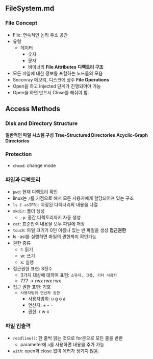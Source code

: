 ## FileSystem.md

### File Concept
- File: 연속적인 논리 주소 공간
- 유형
  - 데이터
    - 숫자
    - 문자
    - 바이너리
**File Attributes**
**디렉토리 구조**
- 모든 파일에 대한 정보를 포함하는 노드들의 모음
- Seconray 메모리, 디스크에 상주
**File Operations**
- Open을 하고 Injected 단계가 진행되어야 가능
- Open을 하면 반드시 Close를 해줘야 함.

## Access Methods

### Disk and Directory Structure
**일반적인 파일 시스템 구성**
**Tree-Structured Directories**
**Acyclic-Graph Directories**

### Protection
- `chmod`: change mode

### 파일과 디렉토리
- `pwd`: 현재 디렉토리 확인
- linux는 `/`를 기점으로 해서 모든 사용자에게 할당되어져 있는 구조
- `ls [-asIFR]`: 지정된 디렉터리의 내용을 나열
- `mkdir`: 폴더 생성
  - `-p`: 중간 디렉토리까지 자동 생성
- `cat`: 표준입력 내용을 모두 파일에 저장
- `touch`: 파일 크기가 0인 이름나 있는 빈 파일을 생성
**접근권한**
- ls -asl를 실행하면 파일의 권한까지 확인가능
- 권한 종류
  - r: 읽기
  - w: 쓰기
  - x: 실행
- 접근권한 표현: 8진수
  - 3가지 대상에 대하여 표현: `소유자, 그룹, 기타 사용자`
  - 777 -> rwx rwx rwx
- 접근 권한 표현: 기호
  - `사용자범위 연산자 권한`
    - 사용자범위: u g o a
    - 연산자: + - =
    - 권한: r w x

### 파일 입출력
- `readline()`: 한 줄씩 읽는 것으로 for문으로 모든 줄을 반환
  - parameter에 `a`를 사용하면 내용을 추가 가능
- `with`: open과 close 없이 에러가 생기지 않음.